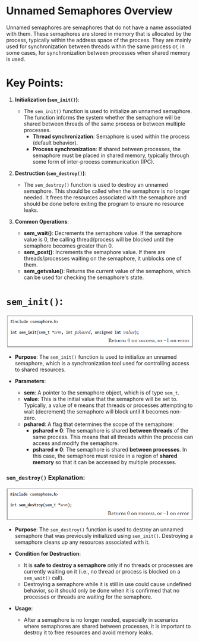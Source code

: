 # Unnamed Semaphores Overview
Unnamed semaphores are semaphores that do not have a name associated with them. These semaphores are stored in memory that is allocated by the process, typically within the address space of the process. They are mainly used for synchronization between threads within the same process or, in some cases, for synchronization between processes when shared memory is used.

# Key Points:
1. **Initialization (`sem_init()`)**:
   - The `sem_init()` function is used to initialize an unnamed semaphore. The function informs the system whether the semaphore will be shared between threads of the same process or between multiple processes.
     - **Thread synchronization**: Semaphore is used within the process (default behavior).
     - **Process synchronization**: If shared between processes, the semaphore must be placed in shared memory, typically through some form of inter-process communication (IPC).

2. **Destruction (`sem_destroy()`)**:
   - The `sem_destroy()` function is used to destroy an unnamed semaphore. This should be called when the semaphore is no longer needed. It frees the resources associated with the semaphore and should be done before exiting the program to ensure no resource leaks.
   
3. **Common Operations**:
   - **sem_wait()**: Decrements the semaphore value. If the semaphore value is 0, the calling thread/process will be blocked until the semaphore becomes greater than 0.
   - **sem_post()**: Increments the semaphore value. If there are threads/processes waiting on the semaphore, it unblocks one of them.
   - **sem_getvalue()**: Returns the current value of the semaphore, which can be used for checking the semaphore's state.

# `sem_init()`:
![alt text](image-7.png)
- **Purpose**: The `sem_init()` function is used to initialize an unnamed semaphore, which is a synchronization tool used for controlling access to shared resources.
  
- **Parameters**:
  - **sem**: A pointer to the semaphore object, which is of type `sem_t`.
  - **value**: This is the initial value that the semaphore will be set to. Typically, a value of `0` means that threads or processes attempting to wait (decrement) the semaphore will block until it becomes non-zero.
  - **pshared**: A flag that determines the scope of the semaphore:
    - **pshared = 0**: The semaphore is shared **between threads** of the same process. This means that all threads within the process can access and modify the semaphore.
    - **pshared ≠ 0**: The semaphore is shared **between processes**. In this case, the semaphore must reside in a region of **shared memory** so that it can be accessed by multiple processes.

### `sem_destroy()` Explanation:
![alt text](image-8.png)
- **Purpose**: The `sem_destroy()` function is used to destroy an unnamed semaphore that was previously initialized using `sem_init()`. Destroying a semaphore cleans up any resources associated with it.

- **Condition for Destruction**:
  - It is **safe to destroy a semaphore** only if no threads or processes are currently waiting on it (i.e., no thread or process is blocked on a `sem_wait()` call).
  - Destroying a semaphore while it is still in use could cause undefined behavior, so it should only be done when it is confirmed that no processes or threads are waiting for the semaphore.

- **Usage**:
  - After a semaphore is no longer needed, especially in scenarios where semaphores are shared between processes, it is important to destroy it to free resources and avoid memory leaks.
